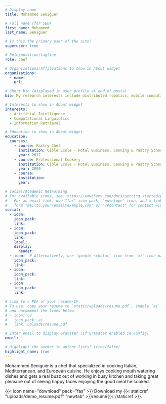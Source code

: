 ```yaml
---
# Display name
title: Mohammed Seniguer

# Full name (for SEO)
first_name: Mohammed
last_name: Seniguer

# Is this the primary user of the site?
superuser: true

# Role/position/tagline
role: Chef

# Organizations/Affiliations to show in About widget
organizations:
  - name: 
    url: 

# Short bio (displayed in user profile at end of posts)
bio: My research interests include distributed robotics, mobile computing and programmable matter.

# Interests to show in About widget
interests:
  - Artificial Intelligence
  - Computational Linguistics
  - Information Retrieval

# Education to show in About widget
education:
  courses:
    - course: Pastry Chef
      institution: Cible Ecole - Hotel Business, Cooking & Pastry School
      year: 2017
    - course: Professional Cookery
      institution: Cible Ecole - Hotel Business, Cooking & Pastry School
      year: 2000
    - course: 
      institution: 
      year: 

# Social/Academic Networking
# For available icons, see: https://wowchemy.com/docs/getting-started/page-builder/#icons
#   For an email link, use "fas" icon pack, "envelope" icon, and a link in the
#   form "mailto:your-email@example.com" or "/#contact" for contact widget.
social:
  - icon: 
    icon_pack: 
    link: 
  - icon: 
    icon_pack: 
    link: 
    label: 
    display:
      header: 
  - icon:  # Alternatively, use `google-scholar` icon from `ai` icon pack
    icon_pack: 
    link: 
  - icon: 
    icon_pack: 
    link: 
  - icon: 
    icon_pack: 
    link: 

# Link to a PDF of your resume/CV.
# To use: copy your resume to `static/uploads/resume.pdf`, enable `ai` icons in `params.yaml`,
# and uncomment the lines below.
# - icon: cv
#   icon_pack: ai
#   link: uploads/resume.pdf

# Enter email to display Gravatar (if Gravatar enabled in Config)
email: ''

# Highlight the author in author lists? (true/false)
highlight_name: true
---
```


Mohammed Seniguer is a chef that specialized in cooking Italian, Mediterranean, and European cuisine. He enjoys cooking mouth watering dishes and gets a real buzz out of working in busy kitchen and taking great pleasure out of seeing happy faces enjoying the good meal he cooked.



{{< icon name="download" pack="fas" >}} Download my {{< staticref "uploads/demo_resume.pdf" "newtab" >}}resumé{{< /staticref >}}.
